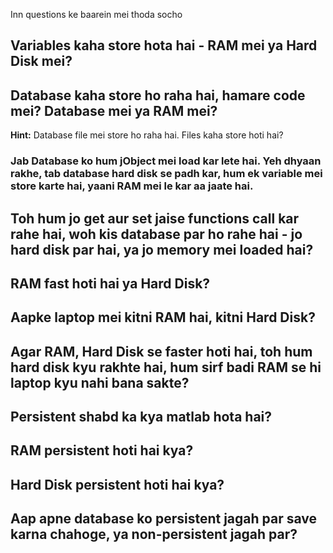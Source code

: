 Inn questions ke baarein mei thoda socho

## Variables kaha store hota hai - RAM mei ya Hard Disk mei?

## Database kaha store ho raha hai, hamare code mei? Database mei ya RAM mei?
**Hint:**
Database file mei store ho raha hai. Files kaha store hoti hai?

### Jab Database ko hum jObject mei load kar lete hai. Yeh dhyaan rakhe, tab database hard disk se padh kar, hum ek variable mei store karte hai, yaani RAM mei le kar aa jaate hai.

## Toh hum jo get aur set jaise functions call kar rahe hai, woh kis database par ho rahe hai - jo hard disk par hai, ya jo memory mei loaded hai?

## RAM fast hoti hai ya Hard Disk?

## Aapke laptop mei kitni RAM hai, kitni Hard Disk?

## Agar RAM, Hard Disk se faster hoti hai, toh hum hard disk kyu rakhte hai, hum sirf badi RAM se hi laptop kyu nahi bana sakte?

## Persistent shabd ka kya matlab hota hai?

## RAM persistent hoti hai kya?

## Hard Disk persistent hoti hai kya?

## Aap apne database ko persistent jagah par save karna chahoge, ya non-persistent jagah par?